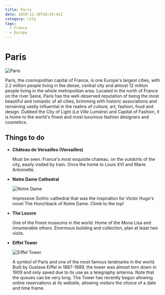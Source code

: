 ```yaml
---
title: Paris
date: 2019-12-10T18:43:41Z
category: city
tags:
  - France
  - Europe
---
```


# Paris
<WishWidget country="FR" city="Paris" label="true"></WishWidget>

![Paris](https://wikitravel.org/upload/en/thumb/3/32/Paris-eiffel-tower.jpg/300px-Paris-eiffel-tower.jpg)

Paris, the cosmopolitan capital of France, is one Europe's largest cities, with 2.2 million people living in the dense, central city and almost 12 million people living in the whole metropolitan area. Located in the north of France on the river Seine, Paris has the well-deserved reputation of being the most beautiful and romantic of all cities, brimming with historic associations and remaining vastly influential in the realms of culture, art, fashion, food and design. Dubbed the City of Light (_La Ville Lumière_) and Capital of Fashion, it is home to the world's finest and most luxurious fashion designers and cosmetics.

## Things to do

- **Château de Versailles (Versailles)** <WishWidget country="FR" city="Paris" activity="Vesailles"></WishWidget>

	Must be seen. France's most exquisite chateau, on the outskirts of the city, easily visited by train. Once the home to Louis XVI and Marie Antoinette.

- **Notre Dame Cathedral** <WishWidget country="FR" city="Paris" activity="Notre Dame"></WishWidget>

	![Notre Dame](https://wikitravel.org/upload/en/c/cb/Paris_notre_dame.jpg)

	Impressive Gothic cathedral that was the inspiration for Victor Hugo's novel The Hunchback of Notre Dame. Climb to the top!

- **The Louvre** <WishWidget country="FR" city="Paris" activity="Louvre"></WishWidget>

	One of the finest museums in the world. Home of the Mona Lisa and innumerable others. Enormous building and collection, plan at least two visits.

- **Eiffel Tower** <WishWidget country="FR" city="Paris" activity="Eiffel"></WishWidget>

	![Eiffel Tower](https://wikitravel.org/upload/shared//thumb/0/04/Eiffel_tower_panorama.jpg/300px-Eiffel_tower_panorama.jpg)

	A symbol of Paris and one of the most famous landmarks in the world. Built by Gustave Eiffel in 1887-1889, the tower was almost torn down in 1909 and only saved due to its use as a telegraphy antenna. Note that the queues can be very long. The Tower has recently begun allowing online reservations at its website, allowing visitors the choice of a date and time frame.
